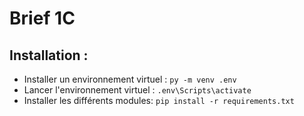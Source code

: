 # Brief 1C


## Installation :
- Installer un environnement virtuel : `py -m venv .env`
- Lancer l'environnement virtuel : `.env\Scripts\activate`
- Installer les différents modules: `pip install -r requirements.txt`
